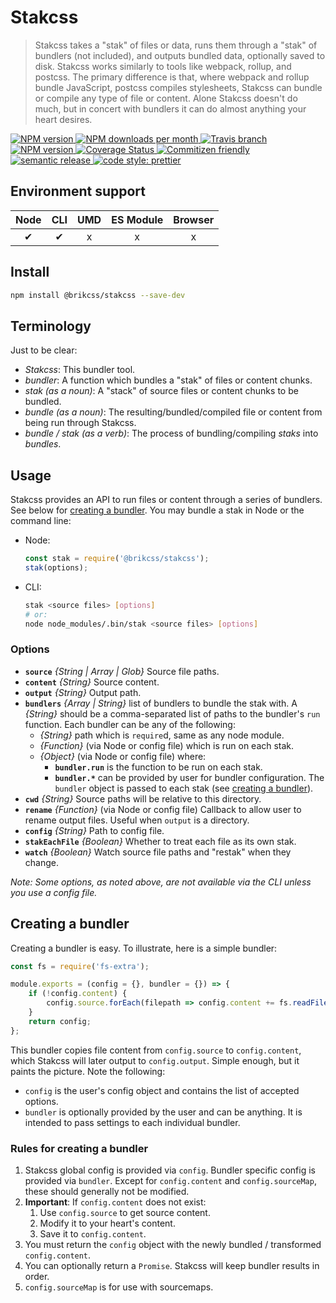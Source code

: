 # Stakcss

> Stakcss takes a "stak" of files or data, runs them through a "stak" of bundlers (not included), and outputs bundled data, optionally saved to disk. Stakcss works similarly to tools like webpack, rollup, and postcss. The primary difference is that, where webpack and rollup bundle JavaScript, postcss compiles stylesheets, Stakcss can bundle or compile any type of file or content. Alone Stakcss doesn't do much, but in concert with bundlers it can do almost anything your heart desires.

<!-- Shields. -->
<p>
	<!-- NPM version. -->
	<a href="https://www.npmjs.com/package/@brikcss/stakcss">
		<img alt="NPM version" src="https://img.shields.io/npm/v/@brikcss/stakcss.svg?style=flat-square">
	</a>
	<!-- NPM downloads/month. -->
	<a href="https://www.npmjs.com/package/@brikcss/stakcss">
		<img alt="NPM downloads per month" src="https://img.shields.io/npm/dm/@brikcss/stakcss.svg?style=flat-square">
	</a>
	<!-- Travis branch. -->
	<a href="https://github.com/brikcss/stakcss/tree/master">
		<img alt="Travis branch" src="https://img.shields.io/travis/rust-lang/rust/master.svg?style=flat-square&label=master">
	</a>
	<!-- Codacy. -->
	<a href="https://www.codacy.com/app/thezimmee/stakcss">
		<img alt="NPM version" src="https://img.shields.io/codacy/grade/28adee991e004621b2a9bece53370661/master.svg?style=flat-square">
	</a>
	<!-- Coveralls -->
	<a href='https://coveralls.io/github/brikcss/stakcss?branch=master'>
		<img src='https://img.shields.io/coveralls/github/brikcss/stakcss/master.svg?style=flat-square' alt='Coverage Status' />
	</a>
	<!-- Commitizen friendly. -->
	<a href="http://commitizen.github.io/cz-cli/">
		<img alt="Commitizen friendly" src="https://img.shields.io/badge/commitizen-friendly-brightgreen.svg?style=flat-square">
	</a>
	<!-- Semantic release. -->
	<a href="https://github.com/semantic-release/semantic-release">
		<img alt="semantic release" src="https://img.shields.io/badge/%20%20%F0%9F%93%A6%F0%9F%9A%80-semantic--release-e10079.svg?style=flat-square">
	</a>
	<!-- Prettier code style. -->
	<a href="https://prettier.io/">
		<img alt="code style: prettier" src="https://img.shields.io/badge/code_style-prettier-ff69b4.svg?style=flat-square">
	</a>
	<!-- MIT License. -->
	<!-- <a href="https://choosealicense.com/licenses/mit/">
		<img alt="License" src="https://img.shields.io/npm/l/express.svg?style=flat-square">
	</a> -->
</p>



## Environment support

| Node   | CLI   | UMD   | ES Module | Browser   |
|:------:|:-----:|:-----:|:---------:|:---------:|
| ✔      | ✔     | x    | x         | x         |

## Install

```sh
npm install @brikcss/stakcss --save-dev
```

## Terminology

Just to be clear:

- _Stakcss_: This bundler tool.
- _bundler_: A function which bundles a "stak" of files or content chunks.
- _stak (as a noun)_: A "stack" of source files or content chunks to be bundled.
- _bundle (as a noun)_: The resulting/bundled/compiled file or content from being run through Stakcss.
- _bundle / stak (as a verb)_: The process of bundling/compiling _staks_ into _bundles_.

## Usage

Stakcss provides an API to run files or content through a series of bundlers. See below for [creating a bundler](#creating-a-bundler). You may bundle a stak in Node or the command line:

- Node:
	```js
	const stak = require('@brikcss/stakcss');
	stak(options);
	```
- CLI:
	```sh
	stak <source files> [options]
	# or:
	node node_modules/.bin/stak <source files> [options]
	```

### Options

- **`source`** _{String | Array | Glob}_ Source file paths.
- **`content`** _{String}_ Source content.
- **`output`** _{String}_ Output path.
- **`bundlers`** _{Array | String}_ list of bundlers to bundle the stak with. A _{String}_ should be a comma-separated list of paths to the bundler's `run` function. Each bundler can be any of the following:
	- _{String}_ path which is `require`d, same as any node module.
	- _{Function}_ (via Node or config file) which is run on each stak.
	- _{Object}_ (via Node or config file) where:
		- **`bundler.run`** is the function to be run on each stak.
		- **`bundler.*`** can be provided by user for bundler configuration. The `bundler` object is passed to each stak (see [creating a bundler](#creating-a-bundler)).
- **`cwd`** _{String}_ Source paths will be relative to this directory.
- **`rename`** _{Function}_ (via Node or config file) Callback to allow user to rename output files. Useful when `output` is a directory.
- **`config`** _{String}_ Path to config file.
- **`stakEachFile`** _{Boolean}_ Whether to treat each file as its own stak.
- **`watch`** _{Boolean}_ Watch source file paths and "restak" when they change.

_Note: Some options, as noted above, are not available via the CLI unless you use a config file._

## Creating a bundler

Creating a bundler is easy. To illustrate, here is a simple bundler:

```js
const fs = require('fs-extra');

module.exports = (config = {}, bundler = {}) => {
	if (!config.content) {
		config.source.forEach(filepath => config.content += fs.readFileSync(filepath, 'utf8'));
	}
	return config;
};
```

This bundler copies file content from `config.source` to `config.content`, which Stakcss will later output to `config.output`. Simple enough, but it paints the picture. Note the following:

- `config` is the user's config object and contains the list of accepted options.
- `bundler` is optionally provided by the user and can be anything. It is intended to pass settings to each individual bundler.

### Rules for creating a bundler

1. Stakcss global config is provided via `config`. Bundler specific config is provided via `bundler`. Except for `config.content` and `config.sourceMap`, these should generally not be modified.
2. **Important**: If `config.content` does not exist:
	1. Use `config.source` to get source content.
	2. Modify it to your heart's content.
	3. Save it to `config.content`.
3. You must return the `config` object with the newly bundled / transformed `config.content`.
4. You can optionally return a `Promise`. Stakcss will keep bundler results in order.
5. `config.sourceMap` is for use with sourcemaps.
